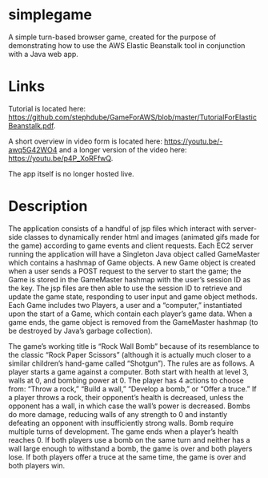 # simplegame
A simple turn-based browser game, created for the purpose of demonstrating how to use the AWS Elastic Beanstalk tool in conjunction with a Java web app.

# Links
Tutorial is located here: https://github.com/stephdube/GameForAWS/blob/master/TutorialForElasticBeanstalk.pdf.

A short overview in video form is located here: https://youtu.be/-awq5G42WO4 and a longer version of the video here: https://youtu.be/p4P_XoRFfwQ.

The app itself is no longer hosted live.

# Description
The application consists of a handful of jsp files which interact with server-side classes to dynamically render html and images (animated gifs made for the game) according to game events and client requests. Each EC2 server running the application will have a Singleton Java object called GameMaster which contains a hashmap of Game objects. A new Game object is created when a user sends a POST request to the server to start the game; the Game is stored in the GameMaster hashmap with the user’s session ID as the key. The jsp files are then able to use the session ID to retrieve and update the game state, responding to user input and game object methods. Each Game includes two Players, a user and a “computer,” instantiated upon the start of a Game, which contain each player’s game data. When a game ends, the game object is removed from the GameMaster hashmap (to be destroyed by Java’s garbage collection).

The game’s working title is “Rock Wall Bomb” because of its resemblance to the classic “Rock Paper Scissors” (although it is actually much closer to a similar children’s hand-game called “Shotgun”). The rules are as follows. A player starts a game against a computer. Both start with health at level 3, walls at 0, and bombing power at 0. The player has 4 actions to choose from: “Throw a rock,” “Build a wall,” “Develop a bomb,” or “Offer a truce.” If a player throws a rock, their opponent’s health is decreased, unless the opponent has a wall, in which case the wall’s power is decreased. Bombs do more damage, reducing walls of any strength to 0 and instantly defeating an opponent with insufficiently strong walls. Bomb require multiple turns of development. The game ends when a player’s health reaches 0. If both players use a bomb on the same turn and neither has a wall large enough to withstand a bomb, the game is over and both players lose. If both players offer a truce at the same time, the game is over and both players win. 
